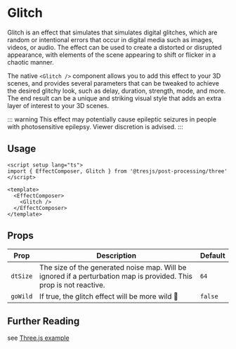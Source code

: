 # Glitch

<DocsDemo>
  <GlitchThreeDemo />
</DocsDemo>

Glitch is an effect that simulates that simulates digital glitches, which are random or intentional errors that occur in digital media such as images, videos, or audio. The effect can be used to create a distorted or disrupted appearance, with elements of the scene appearing to shift or flicker in a chaotic manner.

The native `<Glitch />` component allows you to add this effect to your 3D scenes, and provides several parameters that can be tweaked to achieve the desired glitchy look, such as delay, duration, strength, mode, and more. The end result can be a unique and striking visual style that adds an extra layer of interest to your 3D scenes.

::: warning
This effect may potentially cause epileptic seizures in people with photosensitive epilepsy. Viewer discretion is advised.
:::

## Usage

```vue
<script setup lang="ts">
import { EffectComposer, Glitch } from '@tresjs/post-processing/three'
</script>

<template>
  <EffectComposer>
    <Glitch />
  </EffectComposer>
</template>
```

## Props

| Prop    | Description                                                                                                        | Default |
|---------|--------------------------------------------------------------------------------------------------------------------|---------|
| `dtSize` | The size of the generated noise map. Will be ignored if a perturbation map is provided. This prop is not reactive. | `64`    |
| `goWild` | If true, the glitch effect will be more wild 🤪  | `false`

## Further Reading

see [Three.js example](https://threejs.org/examples/?q=glit#webgl_postprocessing_glitch)
